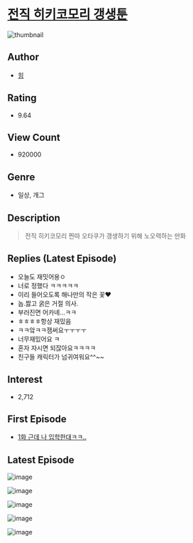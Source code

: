 # [전직 히키코모리 갱생툰](https://comic.naver.com/bestChallenge/list?titleId=798105)
![thumbnail](https://image-comic.pstatic.net/user_contents_data/challenge_comic/2023/03/05/338004/upload_4063147575290967097_480x623.jpeg)

## Author
- [힝](https://comic.naver.com/artistTitle?id=338004)

## Rating
- 9.64

## View Count
- 920000

## Genre
- 일상, 개그

## Description
> 전직 히키코모리 찐따 오타쿠가 갱생하기 위해 노오력하는 만화

## Replies (Latest Episode)
- 오늘도 재밋어용ㅇ
- 너로 정했다 ㅋㅋㅋㅋㅋ
- 이리 들어오도록 해나만의 작은 꽃♥︎
- 놉.짫고 굵은 거절 의사.
- 부러진면 어카녜...ㅋㅋ
- ㅎㅎㅎㅎ항상 재밌음
- ㅋㅋ앜ㅋㅋ잼써요ㅜㅜㅜㅜ
- 너무재밌어요 ㅋ
- 혼자 자시면 되잖아요ㅋㅋㅋㅋ
- 친구들 캐릭터가 넘귀여워요^^~~

## Interest
- 2,712

## First Episode
- [1화 근데 나 입학한대ㅋㅋ..](https://comic.naver.com/bestChallenge/detail?titleId=798105&no=1)

## Latest Episode
![image](https://image-comic.pstatic.net/user_contents_data/challenge_comic/2023/05/26/338004/upload_3474075450353268025.jpeg)

![image](https://image-comic.pstatic.net/user_contents_data/challenge_comic/2023/05/26/338004/upload_3904728871302541921.jpeg)

![image](https://image-comic.pstatic.net/user_contents_data/challenge_comic/2023/05/26/338004/upload_7076388912384849765.jpeg)

![image](https://image-comic.pstatic.net/user_contents_data/challenge_comic/2023/05/26/338004/upload_7003159432929568358.jpeg)

![image](https://image-comic.pstatic.net/user_contents_data/challenge_comic/2023/05/26/338004/upload_3775195406403843128.jpeg)
